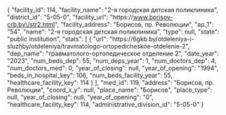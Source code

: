 {
    "facility_id": 114,
    "facility_name": "2-я городская детская поликлиника",
    "district_id": "5-05-0",
    "facility_url": "https:\/\/www.borisov-crb.by\/str2.html",
    "facility_address": "Борисов, пр. Революции",
    "ap_1": "54",
    "name": "2-я городская детская поликлиника",
    "type": null,
    "state": "public institution",
    "stats": [
        {
            "url": "https:\/\/6gkb.by\/otdeleniya-i-sluzhby\/otdeleniya\/travmatologo-ortopedicheskoe-otdelenie-2",
            "dep_name": "травматолого-ортопедическое отделение 2",
            "date_year": "2023",
            "num_beds_dep": 55,
            "num_deps_year": 1,
            "num_doctors_dep": 4,
            "num_doctors_med": 0,
            "year_of_closing": null,
            "year_of_opening": "1994",
            "beds_in_hospital_key": 106,
            "num_beds_facility_year": 55,
            "healthcare_facility_key": 114
        }
    ],
    "med_id": 119,
    "address": "Борисов, пр. Революции",
    "coord_x_y": null,
    "place_name": "Борисов",
    "place_type": null,
    "year_of_closing": null,
    "year_of_opening": "0",
    "healthcare_facility_key": 114,
    "administrative_division_id": "5-05-0"
}